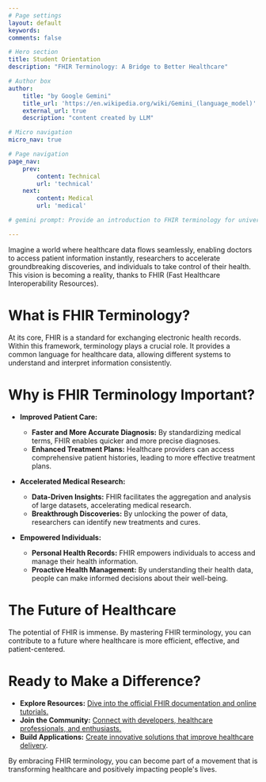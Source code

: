 ```yaml
---
# Page settings
layout: default
keywords:
comments: false

# Hero section
title: Student Orientation
description: "FHIR Terminology: A Bridge to Better Healthcare"

# Author box
author:
    title: "by Google Gemini"
    title_url: 'https://en.wikipedia.org/wiki/Gemini_(language_model)'
    external_url: true
    description: "content created by LLM"

# Micro navigation
micro_nav: true

# Page navigation
page_nav:
    prev:
        content: Technical
        url: 'technical'
    next:
        content: Medical
        url: 'medical'

# gemini prompt: Provide an introduction to FHIR terminology for university students. Focus on the prospect of improving people's lives through the implementation of this technology. Add a call to action for learning.

---
```


Imagine a world where healthcare data flows seamlessly, enabling doctors to access patient information instantly, researchers to accelerate groundbreaking discoveries, and individuals to take control of their health. This vision is becoming a reality, thanks to FHIR (Fast Healthcare Interoperability Resources).

# What is FHIR Terminology?

At its core, FHIR is a standard for exchanging electronic health records. Within this framework, terminology plays a crucial role. It provides a common language for healthcare data, allowing different systems to understand and interpret information consistently.

# Why is FHIR Terminology Important?

* **Improved Patient Care:**
  * **Faster and More Accurate Diagnosis:** By standardizing medical terms, FHIR enables quicker and more precise diagnoses.
  * **Enhanced Treatment Plans:** Healthcare providers can access comprehensive patient histories, leading to more effective treatment plans.

* **Accelerated Medical Research:**
  * **Data-Driven Insights:** FHIR facilitates the aggregation and analysis of large datasets, accelerating medical research.
  * **Breakthrough Discoveries:** By unlocking the power of data, researchers can identify new treatments and cures.

* **Empowered Individuals:**
  * **Personal Health Records:** FHIR empowers individuals to access and manage their health information.
  * **Proactive Health Management:** By understanding their health data, people can make informed decisions about their well-being.

# The Future of Healthcare

The potential of FHIR is immense. By mastering FHIR terminology, you can contribute to a future where healthcare is more efficient, effective, and patient-centered. 

# Ready to Make a Difference?

* **Explore Resources:** [Dive into the official FHIR documentation and online tutorials.](https://www.hl7.org/fhir/)
* **Join the Community:** [Connect with developers, healthcare professionals, and enthusiasts.](https://chat.fhir.org)
* **Build Applications:** [Create innovative solutions that improve healthcare delivery](https://github.com/search?q=topic%3Afhir&type=repositories).

By embracing FHIR terminology, you can become part of a movement that is transforming healthcare and positively impacting people's lives.
